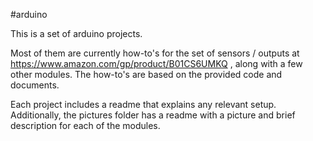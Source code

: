 #arduino

This is a set of arduino projects. 

Most of them are currently how-to's for the set of sensors / outputs at https://www.amazon.com/gp/product/B01CS6UMKQ , along with a few other modules. The how-to's are based on the provided code and documents.



Each project includes a readme that explains any relevant setup. Additionally, the pictures folder has a readme with a picture and brief description for each of the modules.